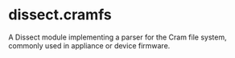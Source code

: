 # dissect.cramfs
A Dissect module implementing a parser for the Cram file system, commonly used in appliance or device firmware.
